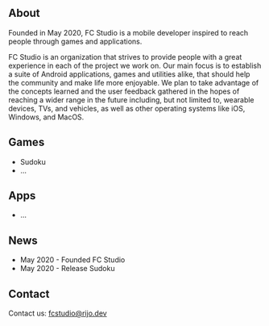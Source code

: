 ## About

Founded in May 2020, FC Studio is a mobile developer inspired to reach people through games and applications.

FC Studio is an organization that strives to provide people with a great experience in each of the project we work on. Our main focus is to establish a suite of Android applications, games and utilities alike, that should help the community and make life more enjoyable. We plan to take advantage of the concepts learned and the user feedback gathered in the hopes of reaching a wider range in the future including, but not limited to, wearable devices, TVs, and vehicles, as well as other operating systems like iOS, Windows, and MacOS.

## Games

- Sudoku
- ...

## Apps

- ...

## News

- May 2020 - Founded FC Studio
- May 2020 - Release Sudoku

## Contact

Contact us: <a href="mailto:fcstudio@rijo.dev">fcstudio@rijo.dev</a>
